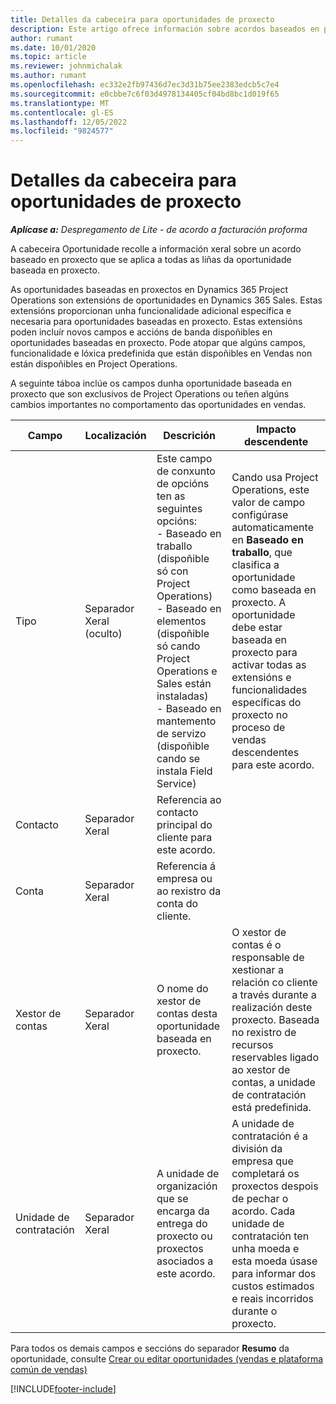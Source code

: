 ```yaml
---
title: Detalles da cabeceira para oportunidades de proxecto
description: Este artigo ofrece información sobre acordos baseados en proxecto e liñas de oportunidade baseada en proxecto.
author: rumant
ms.date: 10/01/2020
ms.topic: article
ms.reviewer: johnmichalak
ms.author: rumant
ms.openlocfilehash: ec332e2fb97436d7ec3d31b75ee2383edcb5c7e4
ms.sourcegitcommit: e0cbbe7c6f03d4978134405cf04bd8bc1d019f65
ms.translationtype: MT
ms.contentlocale: gl-ES
ms.lasthandoff: 12/05/2022
ms.locfileid: "9824577"
---
```

# <a name="header-details-for-project-opportunities"></a>Detalles da cabeceira para oportunidades de proxecto

_**Aplícase a:** Despregamento de Lite - de acordo a facturación proforma_

A cabeceira Oportunidade recolle a información xeral sobre un acordo baseado en proxecto que se aplica a todas as liñas da oportunidade baseada en proxecto.

As oportunidades baseadas en proxectos en Dynamics 365 Project Operations son extensións de oportunidades en Dynamics 365 Sales. Estas extensións proporcionan unha funcionalidade adicional específica e necesaria para oportunidades baseadas en proxecto. Estas extensións poden incluír novos campos e accións de banda dispoñibles en oportunidades baseadas en proxecto. Pode atopar que algúns campos, funcionalidade e lóxica predefinida que están dispoñibles en Vendas non están dispoñibles en Project Operations.

A seguinte táboa inclúe os campos dunha oportunidade baseada en proxecto que son exclusivos de Project Operations ou teñen algúns cambios importantes no comportamento das oportunidades en vendas.

| **Campo** | **Localización** | **Descrición** | **Impacto descendente** |
| --- | --- | --- | --- |
| Tipo | Separador Xeral (oculto) | Este campo de conxunto de opcións ten as seguintes opcións:</br>- Baseado en traballo (dispoñible só con Project Operations)</br>- Baseado en elementos (dispoñible só cando Project Operations e Sales están instaladas)</br>- Baseado en mantemento de servizo (dispoñible cando se instala Field Service) | Cando usa Project Operations, este valor de campo configúrase automaticamente en **Baseado en traballo**, que clasifica a oportunidade como baseada en proxecto. A oportunidade debe estar baseada en proxecto para activar todas as extensións e funcionalidades específicas do proxecto no proceso de vendas descendentes para este acordo. |
| Contacto | Separador Xeral | Referencia ao contacto principal do cliente para este acordo. | |
| Conta | Separador Xeral | Referencia á empresa ou ao rexistro da conta do cliente. | |
| Xestor de contas | Separador Xeral | O nome do xestor de contas desta oportunidade baseada en proxecto. | O xestor de contas é o responsable de xestionar a relación co cliente a través durante a realización deste proxecto. Baseada no rexistro de recursos reservables ligado ao xestor de contas, a unidade de contratación está predefinida. |
| Unidade de contratación | Separador Xeral | A unidade de organización que se encarga da entrega do proxecto ou proxectos asociados a este acordo. | A unidade de contratación é a división da empresa que completará os proxectos despois de pechar o acordo. Cada unidade de contratación ten unha moeda e esta moeda úsase para informar dos custos estimados e reais incorridos durante o proxecto. |

Para todos os demais campos e seccións do separador **Resumo** da oportunidade, consulte [Crear ou editar oportunidades (vendas e plataforma común de vendas)](/dynamics365/sales-enterprise/create-edit-opportunity-sales)


[!INCLUDE[footer-include](../../includes/footer-banner.md)]
